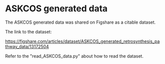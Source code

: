 # ASKCOS generated data

The ASKCOS generated data was shared on Figshare as a citable dataset.

The link to the dataset:

https://figshare.com/articles/dataset/ASKCOS_generated_retrosynthesis_pathway_data/13172504

Refer to the "read_ASKCOS_data.py" about how to read the dataset.

